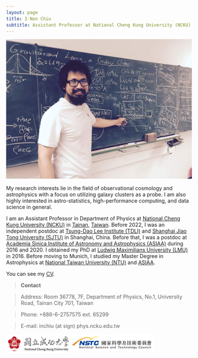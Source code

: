 ```yaml
---
layout: page
title: I-Non Chiu
subtitle: Assistant Professor at National Cheng Kung University (NCKU)
---
```


![](/assets/img/me1.jpeg "Picture of I-Non Chiu taken at University Observatory Munich in 2016.")


My research interests lie in the field of observational cosmology and astrophysics with a focus on utilizing galaxy clusters as a probe.
I am also highly interested in astro-statistics, high-performance computing, and data science in general.

I am an Assistant Professor in Department of Physics at [National Cheng Kung University (NCKU)][ncku] in [Tainan][tainan], [Taiwan][taiwan].
Before 2022, I was an independent postdoc at [Tsung-Dao Lee Institute (TDLI)][tdli] and [Shanghai Jiao Tong University (SJTU)][sjtu] in Shanghai, China.
Before that, I was a postdoc at [Academia Sinica Institute of Astronomy and Astrophysics (ASIAA)][asiaa] during 2016 and 2020.
I obtained my PhD at [Ludwig Maximilians University (LMU)][lmu] in 2016.
Before moving to Munich, I studied my Master Degree in Astrophysics at [National Taiwan University (NTU)][ntu] and [ASIAA][asiaa].

You can see my [CV][cv].

> **Contact**

> Address: Room 36778, 7F, Department of Physics, No.1, University Road, Tainan City 701, Taiwan

> Phone: +886-6-2757575 ext. 65299

> E-mail: inchiu (at sign) phys.ncku.edu.tw


<img style="float: left;width: 35%;" src="assets/img/NCKU_01.jpg">
<img style="float: left;width: 45%;" src="assets/img/nstc.jpg">

[taiwan]:https://en.wikipedia.org/wiki/Taiwan
[tainan]:https://en.wikipedia.org/wiki/Tainan
[keiichi]:http://idv.sinica.edu.tw/keiichi/index.php
[teipei]:http://idv.sinica.edu.tw/teppei/
[mohr]:https://www.imprs-astro.mpg.de/content/prof-dr-joseph-mohr
[sandor]:https://www.asiaa.sinica.edu.tw/people/cv.php?i=sandor
[pisin]:https://lecospa.ntu.edu.tw/person/pisin-chen/

[ncku]:https://www.phys.ncku.edu.tw/en/
[tdli]:https://tdli.sjtu.edu.cn/
[sjtu]:http://astro.sjtu.edu.cn/en/home
[asiaa]:https://www.asiaa.sinica.edu.tw/
[lmu]:https://www.uni-muenchen.de/index.html
[ntu]:http://www.ntu.edu.tw/english/index.html

[cv]:cv_inonchiu_2022jul.pdf


